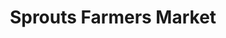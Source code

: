 ---
title: "Sprouts Farmers Market"
url: /san-diego/sprouts-farmers-market-paseo-del-sur/
shop: supermarket
---